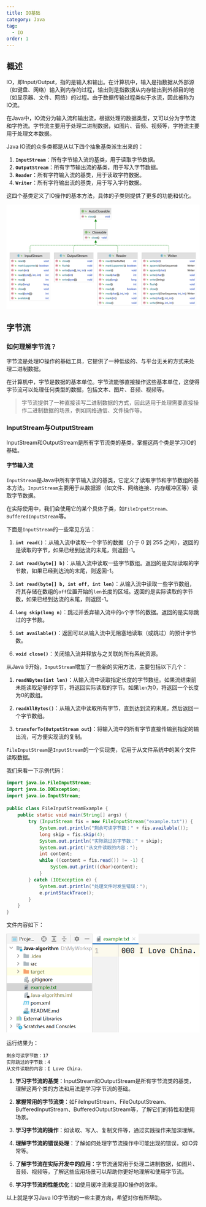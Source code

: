 ```yaml
---
title: IO基础
category: Java
tag:
  - IO
order: 1
---
```



## 概述

IO，即Input/Output，指的是输入和输出。在计算机中，输入是指数据从外部源（如键盘、网络）输入到内存的过程，输出则是指数据从内存输出到外部目的地（如显示器、文件、网络）的过程。由于数据传输过程类似于水流，因此被称为IO流。

在Java中，IO流分为输入流和输出流，根据处理的数据类型，又可以分为字节流和字符流。字节流主要用于处理二进制数据，如图片、音频、视频等，字符流主要用于处理文本数据。

Java IO流的众多类都是从以下四个抽象基类派生出来的：

1. **`InputStream`**：所有字节输入流的基类，用于读取字节数据。
2. **`OutputStream`**：所有字节输出流的基类，用于写入字节数据。
3. **`Reader`**：所有字符输入流的基类，用于读取字符数据。
4. **`Writer`**：所有字符输出流的基类，用于写入字符数据。

这四个基类定义了IO操作的基本方法，具体的子类则提供了更多的功能和优化。

![image-20240521114626096](images/01_IO基础/image-20240521114626096.png)

## 字节流

### 如何理解字节流？

字节流是处理IO操作的基础工具，它提供了一种低级的、与平台无关的方式来处理二进制数据。

在计算机中，字节是数据的基本单位。字节流能够直接操作这些基本单位，这使得字节流可以处理任何类型的数据，包括文本、图片、音频、视频等。

> 字节流提供了一种直接读写二进制数据的方式，因此适用于处理需要直接操作二进制数据的场景，例如网络通信、文件操作等。

### InputStream与OutputStream

InputStream和OutputStream是所有字节流类的基类，掌握这两个类是学习IO的基础。

#### 字节输入流

`InputStream`是Java中所有字节输入流的基类，它定义了读取字节和字节数组的基本方法。`InputStream`主要用于从数据源（如文件、网络连接、内存缓冲区等）读取字节数据。

在实际使用中，我们会使用它的某个具体子类，如`FileInputStream`、`BufferedInputStream`等。

下面是`InputStream`的一些常见方法：

1. **`int read()`**：从输入流中读取一个字节的数据（介于 0 到 255 之间），返回的是读取的字节，如果已经到达流的末尾，则返回-1。

2. **`int read(byte[] b)`**：从输入流中读取一些字节数组。返回的是实际读取的字节数，如果已经到达流的末尾，则返回-1。

3. **`int read(byte[] b, int off, int len)`**：从输入流中读取一些字节数组，将其存储在数组的`off`位置开始的`len`长度的区域。返回的是实际读取的字节数，如果已经到达流的末尾，则返回-1。

4. **`long skip(long n)`**：跳过并丢弃输入流中的`n`个字节的数据。返回的是实际跳过的字节数。

5. **`int available()`**：返回可以从输入流中无阻塞地读取（或跳过）的预计字节数。

6. **`void close()`**：关闭输入流并释放与之关联的所有系统资源。

从Java 9开始，`InputStream`增加了一些新的实用方法，主要包括以下几个：

1. **`readNBytes(int len)`**：从输入流中读取指定长度的字节数组。如果流结束前未能读取足够的字节，将返回实际读取的字节。如果`len`为0，将返回一个长度为0的数组。

2. **`readAllBytes()`**：从输入流中读取所有字节，直到达到流的末尾，然后返回一个字节数组。

3. **`transferTo(OutputStream out`)**：将输入流中的所有字节直接传输到指定的输出流，可方便实现流的复制。

`FileInputStream`是`InputStream`的一个实现类，它用于从文件系统中的某个文件读取数据。

我们来看一下示例代码：

```java
import java.io.FileInputStream;
import java.io.IOException;
import java.io.InputStream;

public class FileInputStreamExample {
    public static void main(String[] args) {
        try (InputStream fis = new FileInputStream("example.txt")) {
            System.out.println("剩余可读字节数：" + fis.available());
            long skip = fis.skip(4);
            System.out.println("实际跳过的字节数：" + skip);
            System.out.print("从文件读取的内容：");
            int content;
            while ((content = fis.read()) != -1) {
                System.out.print((char)content);
            }
        } catch (IOException e) {
            System.out.println("处理文件时发生错误：");
            e.printStackTrace();
        }
    }
}
```

文件内容如下：

![image-20240521125949105](images/01_IO基础/image-20240521125949105.png)

运行结果为：

```
剩余可读字节数：17
实际跳过的字节数：4
从文件读取的内容：I Love China.
```









1. **学习字节流的基类**：InputStream和OutputStream是所有字节流类的基类，理解这两个类的方法和用法是学习字节流的基础。

2. **掌握常用的字节流类**：如FileInputStream、FileOutputStream、BufferedInputStream、BufferedOutputStream等，了解它们的特性和使用场景。

3. **学习字节流的操作**：如读取、写入、复制文件等，通过实践操作来加深理解。

4. **理解字节流的错误处理**：了解如何处理字节流操作中可能出现的错误，如IO异常等。

5. **了解字节流在实际开发中的应用**：字节流通常用于处理二进制数据，如图片、音频、视频等，了解这些应用场景可以帮助你更好地理解和使用字节流。

6. **学习字节流的性能优化**：如使用缓冲流来提高IO操作的效率。

以上就是学习Java IO字节流的一些主要方向，希望对你有所帮助。
